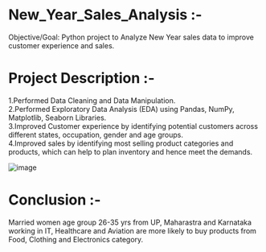 # New_Year_Sales_Analysis :-

Objective/Goal: Python project to Analyze New Year sales data to improve customer experience and sales.

# Project Description :-
1.Performed Data Cleaning and Data Manipulation.<br>
2.Performed Exploratory Data Analysis (EDA) using Pandas, NumPy, Matplotlib, Seaborn Libraries.<br>
3.Improved Customer experience by identifying potential customers across different states, occupation, gender and age groups.<br>
4.Improved sales by identifying most selling product categories and products, which can help to plan inventory and hence meet the demands.<br>

![image](https://github.com/user-attachments/assets/a73ac69f-e788-41e4-9bb9-8c83fa23d240)



# Conclusion :-
Married women age group 26-35 yrs from UP,
Maharastra and Karnataka working in IT,
Healthcare and Aviation are more likely to buy products from Food,
Clothing and Electronics category.

